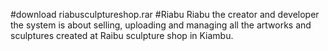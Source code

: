 #download riabusculptureshop.rar #Riabu
Riabu the creator and developer
the system is about selling, uploading and managing all the artworks and sculptures created at Raibu sculpture shop in Kiambu.
